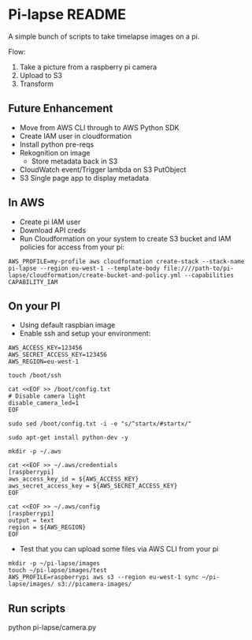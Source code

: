 # Pi-lapse README

A simple bunch of scripts to take timelapse images on a pi.

Flow:

1. Take a picture from a raspberry pi camera
2. Upload to S3
3. Transform

## Future Enhancement

- Move from AWS CLI through to AWS Python SDK
- Create IAM user in cloudformation
- Install python pre-reqs
- Rekognition on image
  - Store metadata back in S3
- CloudWatch event/Trigger lambda on S3 PutObject
- S3 Single page app to display metadata

## In AWS

  - Create pi IAM user
  - Download API creds
  - Run Cloudformation on your system to create S3 bucket and IAM policies for access from your pi:
```
AWS_PROFILE=my-profile aws cloudformation create-stack --stack-name pi-lapse --region eu-west-1 --template-body file:////path-to/pi-lapse/cloudformation/create-bucket-and-policy.yml --capabilities CAPABILITY_IAM
```

## On your PI

- Using default raspbian image
- Enable ssh and setup your environment:
```
AWS_ACCESS_KEY=123456
AWS_SECRET_ACCESS_KEY=123456
AWS_REGION=eu-west-1

touch /boot/ssh

cat <<EOF >> /boot/config.txt
# Disable camera light
disable_camera_led=1
EOF

sudo sed /boot/config.txt -i -e "s/^startx/#startx/"

sudo apt-get install python-dev -y

mkdir -p ~/.aws

cat <<EOF >> ~/.aws/credentials
[raspberrypi]
aws_access_key_id = ${AWS_ACCESS_KEY}
aws_secret_access_key = ${AWS_SECRET_ACCESS_KEY}
EOF

cat <<EOF >> ~/.aws/config
[raspberrypi]
output = text
region = ${AWS_REGION}
EOF
```

- Test that you can upload some files via AWS CLI from your pi
```
mkdir -p ~/pi-lapse/images
touch ~/pi-lapse/images/test
AWS_PROFILE=raspberrypi aws s3 --region eu-west-1 sync ~/pi-lapse/images/ s3://picamera-images/
```

## Run scripts

python pi-lapse/camera.py
